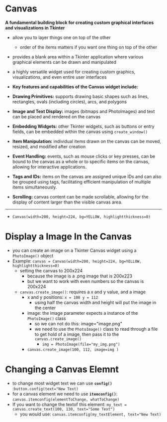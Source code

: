 # Canvas
**A fundamental building block for creating custom graphical interfaces and visualizations in Tkinter**
- allow you to layer things one on top of the other
    - order of the items matters if you want one thing on top of the other
- provides a blank area within a Tkinter application where various graphical elements can be drawn and manipulated
- a highly versatile widget used for creating custom graphics, visualizations, and even entire user interfaces

- **Key features and capabilities of the Canvas widget include:**
- **Drawing Primitives:** supports drawing basic shapes such as lines, rectangles, ovals (including circles), arcs, and polygons
- **Image and Text Display:** images (bitmaps and PhotoImages) and text can be placed and rendered on the canvas
- **Embedding Widgets:** other Tkinter widgets, such as buttons or entry fields, can be embedded within the canvas using `create_window()`
- **Item Manipulation:** individual items drawn on the canvas can be moved, resized, and modified after creation
- **Event Handling:** events, such as mouse clicks or key presses, can be bound to the canvas as a whole or to specific items on the canvas, allowing for interactive applications.
- **Tags and IDs:** items on the canvas are assigned unique IDs and can also be grouped using tags, facilitating efficient manipulation of multiple items simultaneously.
- **Scrolling:** canvas content can be made scrollable, allowing for the display of content larger than the visible canvas area.
_________________________________________________________________________________________
- `Canvas(width=200, height=224, bg=YELLOW, highlightthickness=0)`

# Display a Image In the Canvas
- you can create an image on a Tkinter Canvas widget using a `PhotoImage()` object
- Example: `canvas = Canvas(width=200, height=224, bg=YELLOW, highlightthickness=0)`
    - setting the canvas to 200x224
        - because the image is a .png image that is 200x223
        - but we want to work with even numbers so the canvas is 200x224
    - `canvas.create_image()`: requires a x and y value, and a image
        - x and y positions: `x = 100 y = 112`
            - using half the canvas width and height will put the image in the center
        - image: the image parameter expects a instance of the `PhotoImage()` class
            - so we can not do this: image="image.png"
            - we need to use the `PhotoImage()` class to read through a file to get hold of a image, then pass it to the `canvas.create_image()`
                - `img = PhotoImage(file="my_img.png")`
        - `canvas.create_image(100, 112, image=img )`

# Changing a Canvas Elemnt
- to change most widget text we can use **`config()`** :`button.config(text="New Text)`
- for a canvas element we need to use **`itemconfig()`**: `canvas.itemconfig(elementToChange, whatToChange)`
- If you want to change the textof this element: `my_text = canvas.create_text(100, 130, text="Some Text")`
    - you would use: `canvas.itemconfig(my_textElement, text="New Text)`

